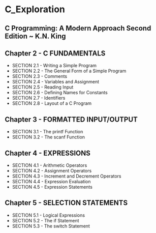 # C_Exploration
## C Programming: A Modern Approach Second Edition ~ K.N. King


## Chapter 2 - C FUNDAMENTALS
+ SECTION 2.1 - Writing a Simple Program
+ SECTION 2.2 - The General Form of a Simple Program
+ SECTION 2.3 - Comments
+ SECTION 2.4 - Variables and Assignment
+ SECTION 2.5 - Reading Input
+ SECTION 2.6 - Defining Names for Constants
+ SECTION 2.7 - Identifiers
+ SECTION 2.8 - Layout of a C Program

## Chapter 3 - FORMATTED INPUT/OUTPUT
+ SECTION 3.1 - The printf Function
+ SECTION 3.2 - The scanf Function

## Chapter 4 - EXPRESSIONS
+ SECTION 4.1 - Arithmetic Operators
+ SECTION 4.2 - Assignment Operators
+ SECTION 4.3 - Increment and Decrement Operators
+ SECTION 4.4 - Expression Evaluation
+ SECTION 4.5 - Expression Statements

## Chapter 5 - SELECTION STATEMENTS
+ SECTION 5.1 - Logical Expressions
+ SECTION 5.2 - The if Statement
+ SECTION 5.3 - The switch Statement
